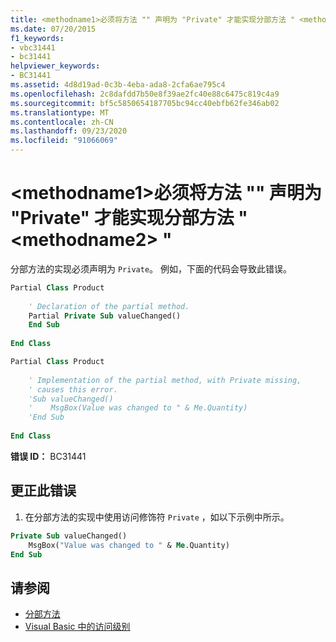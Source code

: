 ```yaml
---
title: <methodname1>必须将方法 "" 声明为 "Private" 才能实现分部方法 " <methodname2> "
ms.date: 07/20/2015
f1_keywords:
- vbc31441
- bc31441
helpviewer_keywords:
- BC31441
ms.assetid: 4d8d19ad-0c3b-4eba-ada8-2cfa6ae795c4
ms.openlocfilehash: 2c8dafdd7b50e8f39ae2fc40e88c6475c819c4a9
ms.sourcegitcommit: bf5c5850654187705bc94cc40ebfb62fe346ab02
ms.translationtype: MT
ms.contentlocale: zh-CN
ms.lasthandoff: 09/23/2020
ms.locfileid: "91066069"
---
```

# <a name="method-methodname1-must-be-declared-private-in-order-to-implement-partial-method-methodname2"></a>\<methodname1>必须将方法 "" 声明为 "Private" 才能实现分部方法 " \<methodname2> "

分部方法的实现必须声明为 `Private`。 例如，下面的代码会导致此错误。  
  
```vb  
Partial Class Product  
  
    ' Declaration of the partial method.  
    Partial Private Sub valueChanged()  
    End Sub  
  
End Class  
```  
  
```vb  
Partial Class Product  
  
    ' Implementation of the partial method, with Private missing,
    ' causes this error.
    'Sub valueChanged()  
    '    MsgBox(Value was changed to " & Me.Quantity)  
    'End Sub  
  
End Class  
```  
  
 **错误 ID：** BC31441  
  
## <a name="to-correct-this-error"></a>更正此错误  
  
1. 在分部方法的实现中使用访问修饰符 `Private` ，如以下示例中所示。  
  
```vb  
Private Sub valueChanged()  
    MsgBox("Value was changed to " & Me.Quantity)  
End Sub  
```  
  
## <a name="see-also"></a>请参阅

- [分部方法](../programming-guide/language-features/procedures/partial-methods.md)
- [Visual Basic 中的访问级别](../programming-guide/language-features/declared-elements/access-levels.md)
